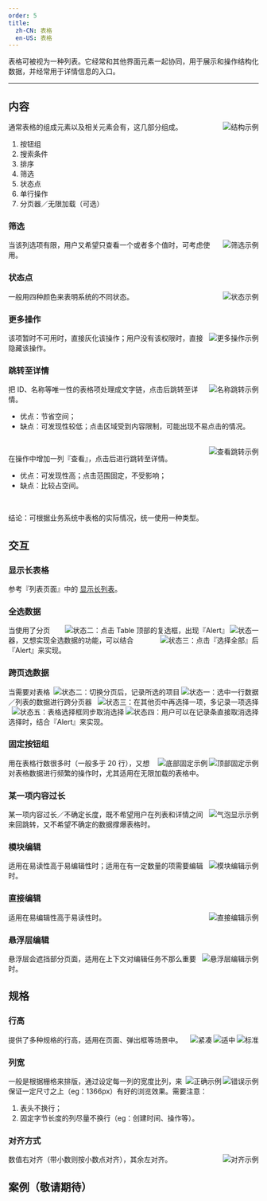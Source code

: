 ```yaml
---
order: 5
title:
  zh-CN: 表格
  en-US: 表格
---
```


表格可被视为一种列表。它经常和其他界面元素一起协同，用于展示和操作结构化数据，并经常用于详情信息的入口。

---

## 内容

<img class="preview-img" align="right" alt="结构示例" src="http://10.230.135.97:8000/table/table1.png">

通常表格的组成元素以及相关元素会有，这几部分组成。

1. 按钮组
2. 搜索条件
3. 排序
4. 筛选
5. 状态点
6. 单行操作
7. 分页器／无限加载（可选）

### 筛选

<img class="preview-img" align="right" alt="筛选示例" src="http://10.230.135.97:8000/table/table2.png">

当该列选项有限，用户又希望只查看一个或者多个值时，可考虑使用。

### 状态点

<img class="preview-img" align="right" alt="状态示例" src="http://10.230.135.97:8000/table/table25.png">

一般用四种颜色来表明系统的不同状态。

### 更多操作

<img class="preview-img" align="right" alt="更多操作示例" description="依次分别为：完整内容、暂时不可用、没有该权限。" src="http://10.230.135.97:8000/table/table3.png">

该项暂时不可用时，直接灰化该操作；用户没有该权限时，直接隐藏该操作。

### 跳转至详情

<img class="preview-img" align="right" alt="名称跳转示例" src="http://10.230.135.97:8000/table/table4.png">

把 ID、名称等唯一性的表格项处理成文字链，点击后跳转至详情。

- 优点：节省空间；
- 缺点：可发现性较低；点击区域受到内容限制，可能出现不易点击的情况。

<br>

<img class="preview-img" align="right" alt="查看跳转示例" src="http://10.230.135.97:8000/table/table5.png">

在操作中增加一列『查看』，点击后进行跳转至详情。

- 优点：可发现性高；点击范围固定，不受影响；
- 缺点：比较占空间。

<br>

结论：可根据业务系统中表格的实际情况，统一使用一种类型。

## 交互

### 显示长表格

参考『列表页面』中的 [显示长列表](/docs/pattern/list#%E6%98%BE%E7%A4%BA%E9%95%BF%E5%88%97%E8%A1%A8)。

### 全选数据

<img class="preview-img" align="right" alt="状态一" src="http://10.230.135.97:8000/table/table6.png">

<img class="preview-img" align="right" alt="状态二：点击 Table 顶部的复选框，出现『Alert』" src="http://10.230.135.97:8000/table/table7.png">

<img class="preview-img" align="right" alt="状态三：点击『选择全部』后" src="http://10.230.135.97:8000/table/table8.png">

当使用了分页器，又想实现全选数据的功能，可以结合『Alert』来实现。

### 跨页选数据

<img class="preview-img" align="right" alt="状态一：选中一行数据" src="http://10.230.135.97:8000/table/table9.png">

<img class="preview-img" align="right" alt="状态二：切换分页后，记录所选的项目" src="http://10.230.135.97:8000/table/table10.png">

<img class="preview-img" align="right" alt="状态三：在其他页中再选择一项，多记录一项选择" src="http://10.230.135.97:8000/table/table11.png">

<img class="preview-img" align="right" alt="状态四：用户可以在记录条直接取消选择" src="http://10.230.135.97:8000/table/table12.png">

<img class="preview-img" align="right" alt="状态五：表格选择框同步取消选择" src="http://10.230.135.97:8000/table/table13.png">

当需要对表格／列表的数据进行跨分页器选择时，结合『Alert』来实现。

### 固定按钮组

<img class="preview-img" align="right" alt="顶部固定示例" src="http://10.230.135.97:8000/table/table14.png">

<img class="preview-img" align="right" alt="底部固定示例" src="http://10.230.135.97:8000/table/table15.png">

用在表格行数很多时（一般多于 20 行），又想对表格数据进行频繁的操作时，尤其适用在无限加载的表格中。

### 某一项内容过长

<img class="preview-img" align="right" alt="气泡显示示例" description="当过长信息可以被隐藏时，用户悬浮／点击该项时，用『Tooltip／Popover』来显示完整内容。" src="http://10.230.135.97:8000/table/table16.png">

某一项内容过长／不确定长度，既不希望用户在列表和详情之间来回跳转，又不希望不确定的数据撑爆表格时。

### 模块编辑

<img class="preview-img" align="right" alt="模块编辑示例" description="启动和禁用要尽可能相似（对称性交互）；保证启用和禁用切换时，页面不在水平方向不错位。" src="http://10.230.135.97:8000/table/table17.png">

适用在易读性高于易编辑性时；适用在有一定数量的项需要编辑时。

### 直接编辑

<img class="preview-img" align="right" alt="直接编辑示例" description="用户输入后，系统需要及时保存数据。" src="http://10.230.135.97:8000/table/table18.png">

适用在易编辑性高于易读性时。

### 悬浮层编辑

<img class="preview-img" align="right" alt="悬浮层编辑示例" src="http://10.230.135.97:8000/table/table19.png">

悬浮层会遮挡部分页面，适用在上下文对编辑任务不那么重要时。


## 规格

### 行高

<img class="preview-img" align="right" alt="标准" src="http://10.230.135.97:8000/table/table20.png">

<img class="preview-img" align="right" alt="适中" src="http://10.230.135.97:8000/table/table21.png">

<img class="preview-img" align="right" alt="紧凑" src="http://10.230.135.97:8000/table/table26.png">

提供了多种规格的行高，适用在页面、弹出框等场景中。

### 列宽

<img class="preview-img bad" align="right" alt="错误示例" src="http://10.230.135.97:8000/table/table22.png" >

<img class="preview-img good" align="right" alt="正确示例" src="http://10.230.135.97:8000/table/table23.png">

一般是根据栅格来排版，通过设定每一列的宽度比列，来保证一定尺寸之上（eg：1366px）有好的浏览效果。需要注意：

1. 表头不换行；
2. 固定字节长度的列尽量不换行（eg：创建时间、操作等）。

### 对齐方式

<img class="preview-img" align="right" alt="对齐示例" src="http://10.230.135.97:8000/table/table24.png">

数值右对齐（带小数则按小数点对齐），其余左对齐。


<h2><span class="waiting">案例（敬请期待）</span></h2>


